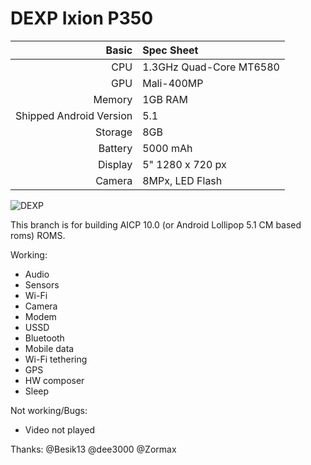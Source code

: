 DEXP Ixion P350
==============

Basic   | Spec Sheet
-------:|:-------------------------
CPU     | 1.3GHz Quad-Core MT6580
GPU     | Mali-400MP
Memory  | 1GB RAM
Shipped Android Version | 5.1
Storage | 8GB
Battery | 5000 mAh
Display | 5" 1280 x 720 px
Camera  | 8MPx, LED Flash

![DEXP](https://content2.onliner.by/catalog/device/main/28756eabf91d930d247cb06211958125.jpeg "DEXP Ixion P350 Tundra Black")

This branch is for building AICP 10.0 (or Android Lollipop 5.1 CM based roms) ROMS.

Working:
- Audio
- Sensors
- Wi-Fi
- Camera
- Modem
- USSD
- Bluetooth
- Mobile data
- Wi-Fi tethering
- GPS
- HW composer
- Sleep

Not working/Bugs:
- Video not played

Thanks:
@Besik13
@dee3000
@Zormax
